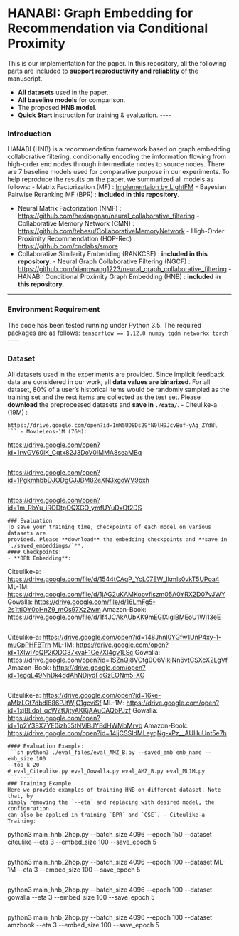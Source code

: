 # HANABI: Graph Embedding for Recommendation via Conditional Proximity
This is our implementation for the paper. In this repository, all the following 
parts are included to **support reproductivity and reliablity** of the 
manuscript.
  - **All datasets** used in the paper.
  - **All baseline models** for comparison.
  - The proposed **HNB model**.
  - **Quick Start** instruction for training & evaluation. ----
### Introduction
HANABI (HNB) is a recommendation framework based on graph embedding 
collaborative filtering, conditionally encoding the imformation flowing from 
high-order end nodes through intermediate nodes to source nodes. There are 7 
baseline models used for comparative purpose in our experiments. To help 
reproduce the results on the paper, we summarized all models as follows: - 
Matrix Factorization (MF) : [Implementaion by 
LightFM](https://github.com/lyst/lightfm) - Bayesian Pairwise Reranking MF (BPR) 
: **included in this repository**.
- Neural Matrix Factorization (NMF) : 
https://github.com/hexiangnan/neural_collaborative_filtering - Collaborative 
Memory Network (CMN) : https://github.com/tebesu/CollaborativeMemoryNetwork - 
High-Order Proximity Recommendation (HOP-Rec) : https://github.com/cnclabs/smore 
- Collaborative Similarity Embedding (RANKCSE) : **included in this 
repository**. - Neural Graph Collaborative Filtering (NGCF) : 
https://github.com/xiangwang1223/neural_graph_collaborative_filtering - HANABI: 
Conditional Proximity Graph Embedding (HNB) : **included in this repository**. 
----
### Environment Requirement
The code has been tested running under Python 3.5. The required packages are as 
follows: ``` tensorflow == 1.12.0 numpy tqdm networkx torch ``` ----
### Dataset
All datasets used in the experiments are provided. Since implicit feedback data 
are considered in our work, all **data values are binarized**. For all dataset, 
80% of a user’s historical items would be randomly sampled as the training set 
and the rest items are collected as the test set. Please **download** the 
preprocessed datasets and **save in `./data/`**. - Citeulike-a (19M) :
  ```
  https://drive.google.com/open?id=1mW5UD8Ds29fN0lH9JcvBuf-yAg_ZYdWl
  ``` - MovieLens-1M (76M):
  ```
  https://drive.google.com/open?id=1rwGV60iK_Cqtx82J3DoV0IMMA8seaMBq
  ``` - Gowalla (96M):
  ```
  https://drive.google.com/open?id=1PgkmhbbDJODgCJJBM82eXN3xgoWV9bxh
  ``` - Amazon-Book (277M):
  ```
  https://drive.google.com/open?id=1m_RbYu_iRODtpOQXGO_ymfUYuDxOt2DS
  ``` ----
### Evaluation
To save your training time, checkpoints of each model on various datasets are 
provided. Please **download** the embedding checkpoints and **save in 
`./saved_embeddings/`**.
#### Checkpoints:
- **BPR Embedding**:
  ```
  Citeulike-a:
  https://drive.google.com/file/d/1544tCAqP_YcL07EW_lkmls0vkT5UPoa4
  ML-1M:
  https://drive.google.com/file/d/1jAG2uKAMKoovfiszm05A0YRX2D07vJWY
  Gowalla:
  https://drive.google.com/file/d/16LmFg5-2s1ttiOY0oHnZ9_mOs97Xz2wm
  Amazon-Book:
  https://drive.google.com/file/d/1f4JCAkAUbKK9mEGIXiglBMEoU1Wi13eE
  ``` - **CSE Embedding**:
  ```
  Citeulike-a:
  https://drive.google.com/open?id=148Jhnl0YGfw1UnP4xy-1-muGpPHFBTrh
  ML-1M:
  https://drive.google.com/open?id=1XlwI7qQP2iODG37xvaF1Ce7Xl4gv1LSc
  Gowalla:
  https://drive.google.com/open?id=1SZnQj8VOtg0O6VikINn6vtCSXcX2LgVf
  Amazon-Book:
  https://drive.google.com/open?id=1egqL49NhDk4ddAhNDjydFdGzEONm5-XO
  ``` - **HNB Embedding**:
  ```
  Citeulike-a:
  https://drive.google.com/open?id=16ke-aMlzLGt7dbdl686PJtWjC1gcviSf
  ML-1M:
  https://drive.google.com/open?id=1xjBLdpI_qcWZtUjtyAKKjAAuCAQbPJzf
  Gowalla:
  https://drive.google.com/open?id=1p2Y38X7YE0izh55tNVlBJYBdHWMbMrvb
  Amazon-Book:
  https://drive.google.com/open?id=14ljCSSIdMLeyqNg-xPz__AUHuUnt5e7h
  ```
#### Evaluation Example:
```sh python3 ./eval_files/eval_AMZ_B.py --saved_emb emb_name --emb_size 100 
--top_k 20
# eval_Citeulike.py eval_Gowalla.py eval_AMZ_B.py eval_ML1M.py
``` ----
### Training Example
Here we provide examples of training HNB on different dataset. Note that, by 
simply removing the `--eta` and replacing with desired model, the configuration 
can also be applied in training `BPR` and `CSE`. - Citeulike-a Training:
  ```
  python3 main_hnb_2hop.py --batch_size 4096 --epoch 150 --dataset citeulike 
--eta 3 --embed_size 100 --save_epoch 5
  ``` - MovieLens-1M Training:
  ```
  python3 main_hnb_2hop.py --batch_size 4096 --epoch 100 --dataset ML-1M --eta 3 
--embed_size 100 --save_epoch 5
  ``` - Gowalla Training:
  ```
  python3 main_hnb_2hop.py --batch_size 4096 --epoch 100 --dataset gowalla --eta 
3 --embed_size 100 --save_epoch 5
  ``` - Amazon-Book Training:
  ```
  python3 main_hnb_2hop.py --batch_size 4096 --epoch 100 --dataset amzbook --eta 
3 --embed_size 100 --save_epoch 5
  ```
